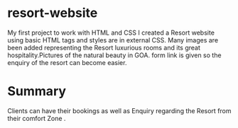 # resort-website 
My first project to work with HTML  and CSS 
I created a Resort website using basic  HTML tags and styles are in external CSS.
Many images are been added representing the Resort luxurious rooms and its great hospitality.Pictures of the natural beauty in GOA.
form link is given  so the enquiry of the resort can become easier.
# Summary
Clients can have their bookings as well as Enquiry regarding the  Resort from their  comfort Zone . 
